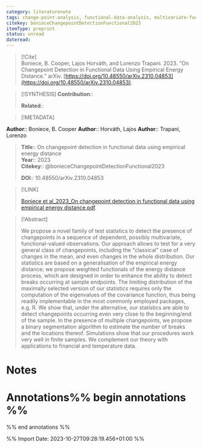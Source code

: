 ```yaml
---
category: literaturenote
tags: change-point-analysis, functional-data-analysis, multivariate-functional-data
citekey: bonieceChangepointDetectionFunctional2023
itemType: preprint
status: unread  
dateread:  
---
```


> [!Cite]  
> Boniece, B. Cooper, Lajos Horváth, and Lorenzo Trapani. 2023. “On Changepoint Detection in Functional Data Using Empirical Energy Distance.” arXiv. [https://doi.org/10.48550/arXiv.2310.04853](https://doi.org/10.48550/arXiv.2310.04853).

> [!SYNTHESIS] 
>**Contribution**::
>
>**Related**:: 
>

> [!METADATA]  
>
**Author**:: Boniece, B. Cooper
**Author**:: Horváth, Lajos
**Author**:: Trapani, Lorenzo<br>
> **Title**:: On changepoint detection in functional data using empirical energy distance    
> **Year**:: 2023     
> **Citekey**:: @bonieceChangepointDetectionFunctional2023    
>    
>    
>     
>    
>    
>     
>    
>**DOI**:: 10.48550/arXiv.2310.04853    
>

> [!LINK] 
>
> [Boniece et al_2023_On changepoint detection in functional data using empirical energy distance.pdf](file:///Users/steven/Library/CloudStorage/GoogleDrive-steven.golovkine@ul.ie/My%20Drive/bibliography/arXiv/2023/Boniece%20et%20al_2023_On%20changepoint%20detection%20in%20functional%20data%20using%20empirical%20energy%20distance.pdf).

>[!Abstract]
>
>We propose a novel family of test statistics to detect the presence of changepoints in a sequence of dependent, possibly multivariate, functional-valued observations. Our approach allows to test for a very general class of changepoints, including the "classical" case of changes in the mean, and even changes in the whole distribution. Our statistics are based on a generalisation of the empirical energy distance; we propose weighted functionals of the energy distance process, which are designed in order to enhance the ability to detect breaks occurring at sample endpoints. The limiting distribution of the maximally selected version of our statistics requires only the computation of the eigenvalues of the covariance function, thus being readily implementable in the most commonly employed packages, e.g. R. We show that, under the alternative, our statistics are able to detect changepoints occurring even very close to the beginning/end of the sample. In the presence of multiple changepoints, we propose a binary segmentation algorithm to estimate the number of breaks and the locations thereof. Simulations show that our procedures work very well in finite samples. We complement our theory with applications to financial and temperature data.
>>


# Notes<br>
# Annotations%% begin annotations %%  
 
  
%% end annotations %%

%% Import Date: 2023-10-27T09:28:19.456+01:00 %%
